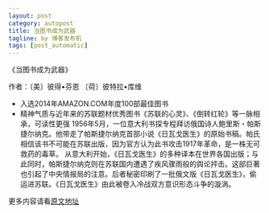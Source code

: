 ```yaml
---
layout: post
category: autopost
title: 当图书成为武器
tagline: by 博客发布机
tags: [post_automatic]
---
```


《当图书成为武器》

作者：〔美〕彼得•芬恩 〔荷〕彼特拉•库维

<!--more-->

*  入选2014年AMAZON.COM年度100部最佳图书
*  精神气质与近年来的苏联题材优秀图书《苏联的心灵》、《倒转红轮》等一脉相承，可读性更强
1956年5月，一位意大利书探专程拜访俄国诗人鲍里斯・帕斯捷尔纳克。他带走了帕斯捷尔纳克首部小说《日瓦戈医生》的原始书稿。帕氏相信该书不可能在苏联出版，因为官方认为此书攻击1917年革命，是一株无可救药的毒草。
从意大利开始，《日瓦戈医生》的多种译本在世界各国出版；与此同时，帕斯捷尔纳克则在苏联国内遭遇了疾风骤雨般的舆论抨击。这部巨著也引起了中央情报局的注意。后者秘密印刷了一批俄文版《日瓦戈医生》，偷运进苏联。《日瓦戈医生》由此被卷入冷战双方意识形态斗争的漩涡。


更多内容请看[原文地址](http://book.douban.com/subject/26297802/?icn=index-editionrecommend")